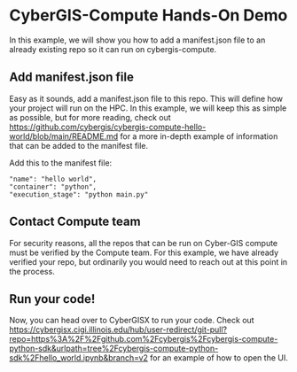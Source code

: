 # CyberGIS-Compute Hands-On Demo
In this example, we will show you how to add a manifest.json file to an already existing repo so it can run on cybergis-compute.

## Add manifest.json file
Easy as it sounds, add a manifest.json file to this repo. This will define how your project will run on the HPC. In this example, we will keep this as simple as possible, but for more reading, check out https://github.com/cybergis/cybergis-compute-hello-world/blob/main/README.md for a more in-depth example of information that can be added to the manifest file.

Add this to the manifest file:
```
"name": "hello world",
"container": "python",
"execution_stage": "python main.py"
```

## Contact Compute team
For security reasons, all the repos that can be run on Cyber-GIS compute must be verified by the Compute team. For this example, we have already verified your repo, but ordinarily you would need to reach out at this point in the process.

## Run your code!
Now, you can head over to CyberGISX to run your code. Check out https://cybergisx.cigi.illinois.edu/hub/user-redirect/git-pull?repo=https%3A%2F%2Fgithub.com%2Fcybergis%2Fcybergis-compute-python-sdk&urlpath=tree%2Fcybergis-compute-python-sdk%2Fhello_world.ipynb&branch=v2 for an example of how to open the UI.
